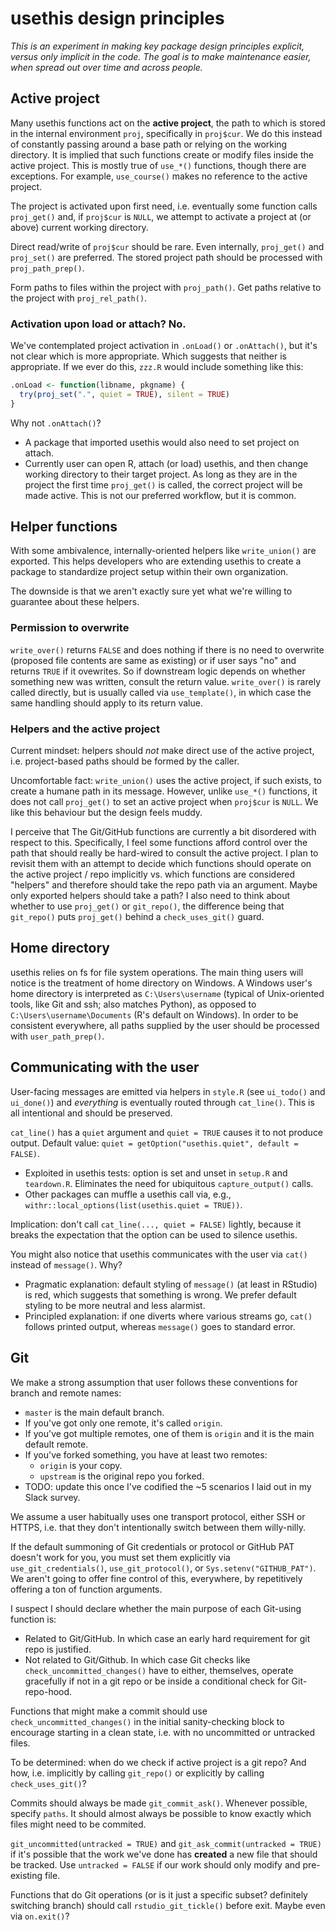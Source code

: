 # usethis design principles

*This is an experiment in making key package design principles explicit, versus only implicit in the code. The goal is to make maintenance easier, when spread out over time and across people.*

## Active project

Many usethis functions act on the **active project**, the path to which is stored in the internal environment `proj`, specifically in `proj$cur`. We do this instead of constantly passing around a base path or relying on the working directory. It is implied that such functions create or modify files inside the active project. This is mostly true of `use_*()` functions, though there are exceptions. For example, `use_course()` makes no reference to the active project.

The project is activated upon first need, i.e. eventually some function calls `proj_get()` and, if `proj$cur` is `NULL`, we attempt to activate a project at (or above) current working directory.

Direct read/write of `proj$cur` should be rare. Even internally, `proj_get()` and `proj_set()` are preferred. The stored project path should be processed with `proj_path_prep()`.

Form paths to files within the project with `proj_path()`. Get paths relative to the project with `proj_rel_path()`.

### Activation upon load or attach? No.

We've contemplated project activation in `.onLoad()` or `.onAttach()`, but it's not clear which is more appropriate. Which suggests that neither is appropriate. If we ever do this, `zzz.R` would include something like this:

``` r
.onLoad <- function(libname, pkgname) {
  try(proj_set(".", quiet = TRUE), silent = TRUE)
}
```

Why not `.onAttach()`?

  * A package that imported usethis would also need to set project on attach.
  * Currently user can open R, attach (or load) usethis, and then change working directory to their target project. As long as they are in the project the first time `proj_get()` is called, the correct project will be made active. This is not our preferred workflow, but it is common.

## Helper functions

With some ambivalence, internally-oriented helpers like `write_union()` are exported. This helps developers who are extending usethis to create a package to standardize project setup within their own organization.

The downside is that we aren't exactly sure yet what we're willing to guarantee about these helpers.

### Permission to overwrite

`write_over()` returns `FALSE` and does nothing if there is no need to overwrite (proposed file contents are same as existing) or if user says "no" and returns `TRUE` if it ovewrites. So if downstream logic depends on whether something new was written, consult the return value. `write_over()` is rarely called directly, but is usually called via `use_template()`, in which case the same handling should apply to its return value.

### Helpers and the active project

Current mindset: helpers should *not* make direct use of the active project, i.e. project-based paths should be formed by the caller.

Uncomfortable fact: `write_union()` uses the active project, if such exists, to create a humane path in its message. However, unlike `use_*()` functions, it does not call `proj_get()` to set an active project when `proj$cur` is `NULL`. We like this behaviour but the design feels muddy.

I perceive that The Git/GitHub functions are currently a bit disordered with respect to this. Specifically, I feel some functions afford control over the path that should really be hard-wired to consult the active project. I plan to revisit them with an attempt to decide which functions should operate on the active project / repo implicitly vs. which functions are considered "helpers" and therefore should take the repo path via an argument. Maybe only exported helpers should take a path? I also need to think about whether to use `proj_get()` or `git_repo()`, the difference being that `git_repo()` puts `proj_get()` behind a `check_uses_git()` guard.

## Home directory

usethis relies on fs for file system operations. The main thing users will notice is the treatment of home directory on Windows. A Windows user's home directory is interpreted as `C:\Users\username` (typical of Unix-oriented tools, like Git and ssh; also matches Python), as opposed to `C:\Users\username\Documents` (R's default on Windows). In order to be consistent everywhere, all paths supplied by the user should be processed with `user_path_prep()`.

## Communicating with the user

User-facing messages are emitted via helpers in `style.R` (see `ui_todo()` and `ui_done()`) and *everything* is eventually routed through `cat_line()`. This is all intentional and should be preserved.

`cat_line()` has a `quiet` argument and `quiet = TRUE` causes it to not produce output. Default value: `quiet = getOption("usethis.quiet", default = FALSE)`.

  * Exploited in usethis tests: option is set and unset in `setup.R` and `teardown.R`. Eliminates the need for ubiquitous `capture_output()` calls.
  * Other packages can muffle a usethis call via, e.g., `withr::local_options(list(usethis.quiet = TRUE))`.
  
Implication: don't call `cat_line(..., quiet = FALSE)` lightly, because it breaks the expectation that the option can be used to silence usethis.

You might also notice that usethis communicates with the user via `cat()` instead of `message()`. Why?

  * Pragmatic explanation: default styling of `message()` (at least in RStudio) is red, which suggests that something is wrong. We prefer default styling to be more neutral and less alarmist.
  * Principled explanation: if one diverts where various streams go, `cat()` follows printed output, whereas `message()` goes to standard error.

## Git

We make a strong assumption that user follows these conventions for branch and remote names:

  * `master` is the main default branch.
  * If you've got only one remote, it's called `origin`.
  * If you've got multiple remotes, one of them is `origin` and it is the main default remote.
  * If you've forked something, you have at least two remotes:
    - `origin` is your copy.
    - `upstream` is the original repo you forked.
  * TODO: update this once I've codified the ~5 scenarios I laid out in my
    Slack survey.

We assume a user habitually uses one transport protocol, either SSH or HTTPS, i.e. that they don't intentionally switch between them willy-nilly.

If the default summoning of Git credentials or protocol or GitHub PAT doesn't work for you, you must set them explicitly via `use_git_credentials()`, `use_git_protocol()`, or `Sys.setenv("GITHUB_PAT")`. We aren't going to offer fine control of this, everywhere, by repetitively offering a ton of function arguments.

I suspect I should declare whether the main purpose of each Git-using function is:

  * Related to Git/GitHub. In which case an early hard requirement for git repo
    is justified.
  * Not related to Git/Github. In which case Git checks like
    `check_uncommitted_changes()` have to either, themselves, operate gracefully
    if not in a git repo or be inside a conditional check for Git-repo-hood.

Functions that might make a commit should use `check_uncommitted_changes()` in the initial sanity-checking block to encourage starting in a clean state, i.e. with no uncommitted or untracked files.

To be determined: when do we check if active project is a git repo? And how, i.e. implicitly by calling `git_repo()` or explicitly by calling `check_uses_git()`?

Commits should always be made `git_commit_ask()`. Whenever possible, specify `paths`. It should almost always be possible to know exactly which files might need to be commited.

`git_uncommitted(untracked = TRUE)` and `git_ask_commit(untracked = TRUE)` if it's possible that the work we've done has **created** a new file that should be tracked. Use `untracked = FALSE` if our work should only modify and pre-existing file.

Functions that do Git operations (or is it just a specific subset? definitely switching branch) should call `rstudio_git_tickle()` before exit. Maybe even via `on.exit()`?

